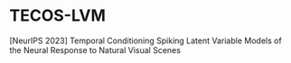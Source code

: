 # TECOS-LVM
[NeurIPS 2023]  Temporal Conditioning Spiking Latent Variable Models of the Neural Response to Natural Visual Scenes
